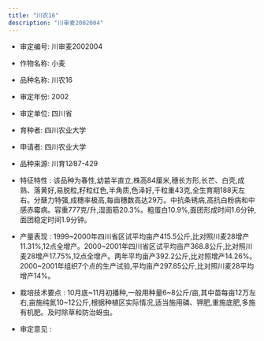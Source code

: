 ```yaml
---
title: "川农16"
description: "川审麦2002004"
---
```

* 审定编号:  川审麦2002004

*  作物名称:  小麦

*  品种名称:  川农16

*  审定年份:  2002

*  审定单位:  四川省

* 育种者:  四川农业大学

*  申请者:  四川农业大学

*  品种来源:  川育12∕87-429

*  特征特性 : 
该品种为春性,幼苗半直立,株高84厘米,穗长方形,长芒、白壳,成熟、落黄好,易脱粒,籽粒红色,半角质,色泽好,千粒重43克,全生育期188天左右。分蘖力特强,成穗率极高,每亩穗数高达29万。中抗条锈病,高抗白粉病和中感赤霉病。容重777克/升,湿面筋20.3%。粗蛋白10.9%,面团形成时间1.6分钟,面团稳定时间1.9分钟。
 
*  产量表现 : 
1999~2000年四川省区试平均亩产415.5公斤,比对照川麦28增产11.31%,12点全增产。2000~2001年四川省区试平均亩产368.8公斤,比对照川麦28增产17.75%,12点全增产。两年平均亩产392.2公斤,比对照增产14.26%。2000~2001年组织7个点的生产试验,平均亩产297.85公斤,比对照川麦28平均增产14%。

*  栽培技术要点 : 
10月底~11月初播种,一般用种量6~8公斤/亩,其中苗每亩12万左右,亩施纯氮10~12公斤,根据种植区实际情况,适当施用磷、钾肥,重施底肥,多施有机肥。及时除草和防治蚜虫。

*  审定意见 : 

